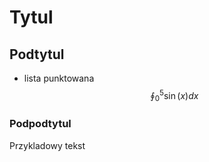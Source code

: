 # Tytul
## Podtytul
* lista punktowana
  $$
  \oint_0^5\sin(x) dx
  $$
  
### Podpodtytul
Przykladowy tekst
